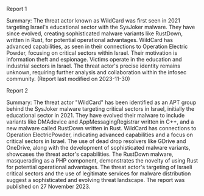 
Report 1

Summary:
The threat actor known as WildCard was first seen in 2021 targeting Israel's educational sector with the SysJoker malware. They have since evolved, creating sophisticated malware variants like RustDown, written in Rust, for potential operational advantages. WildCard has advanced capabilities, as seen in their connections to Operation Electric Powder, focusing on critical sectors within Israel. Their motivation is information theft and espionage. Victims operate in the education and industrial sectors in Israel. The threat actor's precise identity remains unknown, requiring further analysis and collaboration within the infosec community. (Report last modified on 2023-11-30)





Report 2

Summary:
The threat actor "WildCard" has been identified as an APT group behind the SysJoker malware targeting critical sectors in Israel, initially the educational sector in 2021. They have evolved their malware to include variants like DMAdevice and AppMessagingRegistrar written in C++, and a new malware called RustDown written in Rust. WildCard has connections to Operation ElectricPowder, indicating advanced capabilities and a focus on critical sectors in Israel. The use of dead drop resolvers like GDrive and OneDrive, along with the development of sophisticated malware variants, showcases the threat actor's capabilities. The RustDown malware, masquerading as a PHP component, demonstrates the novelty of using Rust for potential operational advantages. The threat actor's targeting of Israeli critical sectors and the use of legitimate services for malware distribution suggest a sophisticated and evolving threat landscape. The report was published on 27 November 2023.


